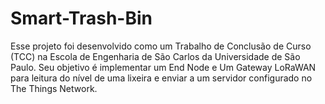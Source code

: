 # Smart-Trash-Bin
Esse projeto foi desenvolvido como um Trabalho de Conclusão de Curso (TCC) na Escola de Engenharia de São Carlos da Universidade de São Paulo. Seu objetivo é implementar um End Node e Um Gateway LoRaWAN para leitura do nível de uma lixeira e enviar a um servidor configurado no The Things Network.
